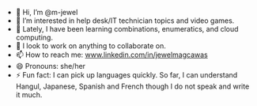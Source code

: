 - 👋 Hi, I’m @m-jewel
- 👀 I’m interested in help desk/IT technician topics and video games.
- 🌱 Lately, I have been learning combinations, enumeratics, and cloud computing.
- 💞️ I look to work on anything to collaborate on.
- 📫 How to reach me: www.linkedin.com/in/jewelmagcawas
- 😄 Pronouns: she/her
- ⚡ Fun fact: I can pick up languages quickly. So far, I can understand Hangul, Japanese, Spanish and French though I do not speak and write it much. 

<!---
m-jewel/m-jewel is a ✨ special ✨ repository because its `README.md` (this file) appears on your GitHub profile.
You can click the Preview link to take a look at your changes.
--->
